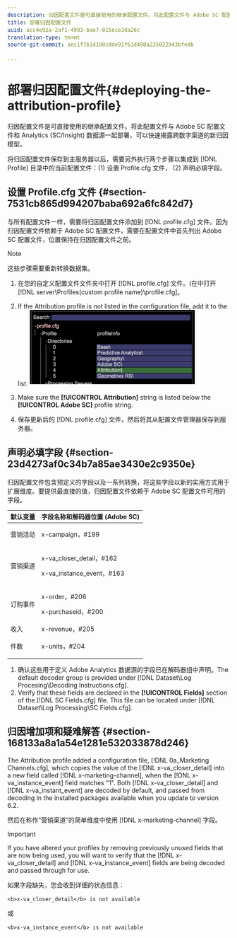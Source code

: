 ```yaml
---
description: 归因配置文件是可直接使用的继承配置文件。将此配置文件与 Adobe SC 配置文件和 Analytics (SC/Insight) 数据源一起部署，可以快速揭露跨数字渠道的新归因模型。
title: 部署归因配置文件
uuid: acc4e92a-2af1-4993-bae7-015ece3da26c
translation-type: tm+mt
source-git-commit: aec1f7b14198cdde91f61d490a235022943bfedb

---
```



# 部署归因配置文件{#deploying-the-attribution-profile}

归因配置文件是可直接使用的继承配置文件。将此配置文件与 Adobe SC 配置文件和 Analytics (SC/Insight) 数据源一起部署，可以快速揭露跨数字渠道的新归因模型。

将归因配置文件保存到主服务器以后，需要另外执行两个步骤以集成到 [!DNL Profile] 目录中的当前配置文件：(1) 设置 Profile.cfg 文件， (2) 声明必填字段。

## 设置 Profile.cfg 文件 {#section-7531cb865d994207baba692a6fc842d7}

与所有配置文件一样，需要将归因配置文件添加到 [!DNL profile.cfg] 文件。因为归因配置文件依赖于 Adobe SC 配置文件，需要在配置文件中首先列出 Adobe SC 配置文件，位置保持在归因配置文件之前。

>[!NOTE]
>
>这些步骤需要重新转换数据集。

1. 在您的自定义配置文件文件夹中打开 [!DNL profile.cfg] 文件。(在中打开 [!DNL server\Profiles\(custom profile name)\profile.cfg]。

1. If the Attribution profile is not listed in the configuration file, add it to the list. ![](assets/new_profile_cfg.png)

1. Make sure the **[!UICONTROL Attribution]** string is listed below the **[!UICONTROL Adobe SC]** profile string.

1. 保存更新后的 [!DNL profile.cfg] 文件，然后将其从配置文件管理器保存到服务器。

## 声明必填字段 {#section-23d4273af0c34b7a85ae3430e2c9350e}

归因配置文件包含预定义的字段以及一系列转换，将这些字段以新的实用方式用于扩展维度。要提供最直接的值，归因配置文件依赖于 Adobe SC 配置文件可用的字段。

<table id="table_97751B73CCAA4B96BB162641A178A68A"> 
 <thead> 
  <tr> 
   <th colname="col1" class="entry"> 默认变量 </th> 
   <th colname="col2" class="entry"> 字段名称和解码器位置 (Adobe SC) </th> 
  </tr>
 </thead>
 <tbody> 
  <tr> 
   <td colname="col1"> 营销活动 </td> 
   <td colname="col2"> <p>x-campaign，#199 </p> </td> 
  </tr> 
  <tr> 
   <td colname="col1"> 营销渠道 </td> 
   <td colname="col2"> <p>x-va_closer_detail，#162 </p> <p>x-va_instance_event，#163 </p> </td> 
  </tr> 
  <tr> 
   <td colname="col1"> 订购事件 </td> 
   <td colname="col2"> <p>x-order，#206 </p> <p>x-purchaseid，#200 </p> </td> 
  </tr> 
  <tr> 
   <td colname="col1"> 收入 </td> 
   <td colname="col2"> x-revenue，#205 </td> 
  </tr> 
  <tr> 
   <td colname="col1"> 件数 </td> 
   <td colname="col2"> <p>x-units，#204 </p> </td> 
  </tr> 
 </tbody> 
</table>

1. 确认这些用于定义 Adobe Analytics 数据源的字段已在解码器组中声明。The default decoder group is provided under [!DNL Dataset\Log Procesing\Decoding Instructions.cfg].
1. Verify that these fields are declared in the **[!UICONTROL Fields]** section of the [!DNL SC Fields.cfg] file. This file can be located under [!DNL Dataset\Log Processing\SC Fields.cfg].

## 归因增加项和疑难解答 {#section-168133a8a1a54e1281e532033878d246}

The Attribution profile added a configuration file, [!DNL 0a_Marketing Channels.cfg], which copies the value of the [!DNL x-va_closer_detail] into a new field called [!DNL x-marketing-channel], when the [!DNL x-va_instance_event] field matches &quot;1&quot;. Both [!DNL x-va_closer_detail] and [!DNL x-va_instant_event] are decoded by default, and passed from decoding in the installed packages available when you update to version 6.2.

然后在称作“营销渠道”的简单维度中使用 [!DNL x-marketing-channel] 字段。

>[!IMPORTANT]
>
>If you have altered your profiles by removing previously unused fields that are now being used, you will want to verify that the [!DNL x-va_closer_detail] and [!DNL x-va_instance_event] fields are being decoded and passed through for use.

如果字段缺失，您会收到详细的状态信息：

```
<b>x-va_closer_detail</b> is not available
```

或

```
<b>x-va_instance_event</b> is not available
```

